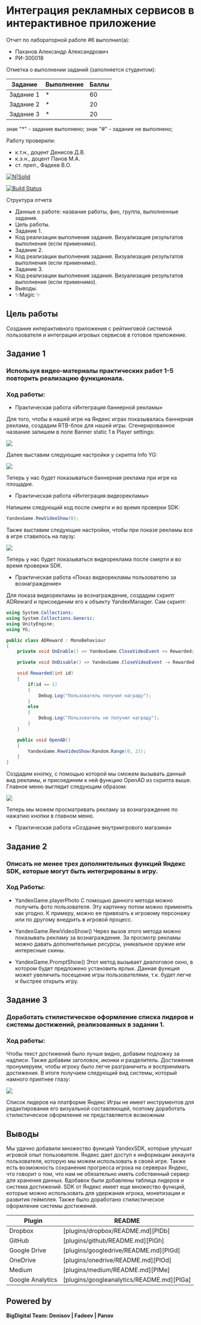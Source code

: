 # Интеграция рекламных сервисов в интерактивное приложение
Отчет по лабораторной работе #6 выполнил(а):
- Паханов Александр Александрович
- РИ-300018

Отметка о выполнении заданий (заполняется студентом):

| Задание | Выполнение | Баллы |
| ------ | ------ | ------ |
| Задание 1 | * | 60 |
| Задание 2 | * | 20 |
| Задание 3 | * | 20 |

знак "*" - задание выполнено; знак "#" - задание не выполнено;

Работу проверили:
- к.т.н., доцент Денисов Д.В.
- к.э.н., доцент Панов М.А.
- ст. преп., Фадеев В.О.

[![N|Solid](https://cldup.com/dTxpPi9lDf.thumb.png)](https://nodesource.com/products/nsolid)

[![Build Status](https://travis-ci.org/joemccann/dillinger.svg?branch=master)](https://travis-ci.org/joemccann/dillinger)

Структура отчета

- Данные о работе: название работы, фио, группа, выполненные задания.
- Цель работы.
- Задание 1.
- Код реализации выполнения задания. Визуализация результатов выполнения (если применимо).
- Задание 2.
- Код реализации выполнения задания. Визуализация результатов выполнения (если применимо).
- Задание 3.
- Код реализации выполнения задания. Визуализация результатов выполнения (если применимо).
- Выводы.
- ✨Magic ✨

## Цель работы
Cоздание интерактивного приложения с рейтинговой системой пользователя и интеграция игровых сервисов в готовое приложение.

## Задание 1
### Используя видео-материалы практических работ 1-5 повторить реализацию функционала.
### Ход работы:

- Практическая работа «Интеграция баннерной рекламы»

Для того, чтобы в нашей игре на Яндекс играх показывалась баннерная реклама, создадим RTB-блок для нашей игры. Сгенерированное название запишем в поле Banner static 1 в Player settings:

![](/Pics/z1_1.jpg)

Далее выставим следующие настройки у скрипта Info YG:

![](/Pics/z1_2.jpg)

Теперь у нас будет показываться баннерная реклама при игре на площадке.

- Практическая работа «Интеграция видеорекламы»

Напишем следующий код после смерти и во время проверки SDK:

```C#
YandexGame.RewVideoShow(0);
```

Также выставим следующие настройки, чтобы при показе рекламы все в игре ставилось на паузу:

![](/Pics/z1_3.jpg)

Теперь у нас будет показываться видеореклама после смерти и во время проверки SDK.

- Практическая работа «Показ видеорекламы пользователю за вознаграждение»

Для показа видеорекламы за вознаграждение, создадим скрипт ADReward и присоединим его к объекту YandexManager. Сам скрипт:

```C#
using System.Collections;
using System.Collections.Generic;
using UnityEngine;
using YG;

public class ADReward : MonoBehaviour
{
    private void OnEnable() => YandexGame.CloseVideoEvent += Rewarded;

    private void OnDisable() => YandexGame.CloseVideoEvent -= Rewarded;

    void Rewarded(int id)
    {
        if(id == 1)
        {
            Debug.Log("Пользователь получил награду");
        }
        else
        {
            Debug.Log("Пользователь не получил награду");
        }
    }

    public void OpenAD()
    {
        YandexGame.RewVideoShow(Random.Range(0, 2));
    }
}
```

Создадим кнопку, с помощью которой мы сможем вызывать данный вид рекламы, и присоединим к ней функцию OpenAD из скрипта выше. Главное меню выглядит следующим образом:

![](/Pics/z1_4.jpg)

Теперь мы можем просматривать рекламу за вознаграждение по нажатию кнопки в главном меню.

- Практическая работа «Создание внутриигрового магазина»




## Задание 2
### Описать не менее трех дополнительных функций Яндекс SDK, которые могут быть интегрированы в игру.
### Ход Работы:

- YandexGame.playerPhoto
С помощью данного метода можно получить фото пользователя. Эту картинку потом можно применять как угодно. К примеру, можно ее привязать к игровому персонажу или по другому внедрить в игровой процесс.

- YandexGame.RewVideoShow()
Через вызов этого метода можно показывать рекламу за вознаграждение. За просмотр рекламы можно давать дополнительные ресурсы, уникальное оружие или интересные скины.

- YandexGame.PromptShow()
Этот метод вызывает диалоговое окно, в котором будет предложено установить ярлык. Данная функция может увеличить посещение игры пользователями, т.к. будет легче и быстрее открыть игру.

## Задание 3
### Доработать стилистическое оформление списка лидеров и системы достижений, реализованных в задании 1.
### Ход работы:

Чтобы текст достижений было лучше видно, добавим подложку за надписи. Также добавим заголовок, иконки и разделитель. Достижения пронумеруем, чтобы игроку было легче разграничить и воспринимать достижения.  В итоге получаем следующий вид системы, который намного приятнее глазу:

![](/Pics/z3_1.jpg)

Список лидеров на платформе Яндекс Игры не имеет инструментов для редактирования его визуальной составляющей, поэтому доработать стилистическое оформление не представляется возможным

## Выводы

Мы удачно добавили множество функций YandexSDK, которые улучшат игровой опыт пользователя. Яндекс дает доступ к информации аккаунта пользователя, которую мы можем использовать в своей игре. Также есть возможность сохранения прогресса игрока на серверах Яндекс, что говорит о том, что нам не обязательно иметь собственный сервер для хранения данных. Вдобавок были добавлены таблица лидеров и система достижений. SDK от Яндекс имеет еще множество функций, которые можно использовать для удержания игрока, монетизации и развития геймплея. Также было доработано стилистическое оформление системы достижений.

| Plugin | README |
| ------ | ------ |
| Dropbox | [plugins/dropbox/README.md][PlDb] |
| GitHub | [plugins/github/README.md][PlGh] |
| Google Drive | [plugins/googledrive/README.md][PlGd] |
| OneDrive | [plugins/onedrive/README.md][PlOd] |
| Medium | [plugins/medium/README.md][PlMe] |
| Google Analytics | [plugins/googleanalytics/README.md][PlGa] |

## Powered by

**BigDigital Team: Denisov | Fadeev | Panov**

